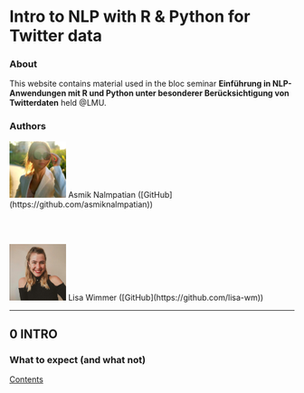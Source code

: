 # Intro to NLP with R & Python for Twitter data

### About

This website contains material used in the bloc seminar **Einführung in NLP-Anwendungen mit R und Python unter besonderer Berücksichtigung von Twitterdaten** held @LMU.

### Authors

<img src="figures/bild_asmik.jfif" width="100" height="100"> 
Asmik Nalmpatian ([GitHub](https://github.com/asmiknalmpatian))

<br/><br/>

<img src="figures/bild_lisa.PNG" width="100" height="100"> 
Lisa Wimmer ([GitHub](https://github.com/lisa-wm))

***

## **0 INTRO**

###  What to expect (and what not)

[Contents](pages/test.html)

